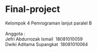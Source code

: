 # Final-project
Kelompok 4 Pemrograman lanjut paralel B<br><br>
Anggota :<br>
Jefri Abdurrozak Ismail&nbsp;&nbsp;18081010059<br>
Dwiki Aditama Supangkat&nbsp;&nbsp;18081010064
